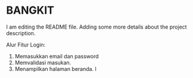 # BANGKIT
I am editing the README file. Adding some more details about the project description.

Alur Fitur Login:
1. Memasukkan email dan password
2. Memvalidasi masukan.
3. Menampilkan halaman beranda.
l
